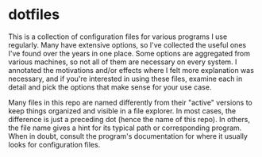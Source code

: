 # dotfiles

This is a collection of configuration files for various programs I use regularly. Many have extensive options, so I've collected the useful ones I've found over the years in one place. Some options are aggregated from various machines, so not all of them are necessary on every system. I annotated the motivations and/or effects where I felt more explanation was necessary, and if you're interested in using these files, examine each in detail and pick the options that make sense for your use case.

Many files in this repo are named differently from their "active" versions to keep things organized and visible in a file explorer. In most cases, the difference is just a preceding dot (hence the name of this repo). In others, the file name gives a hint for its typical path or corresponding program. When in doubt, consult the program's documentation for where it usually looks for configuration files.
